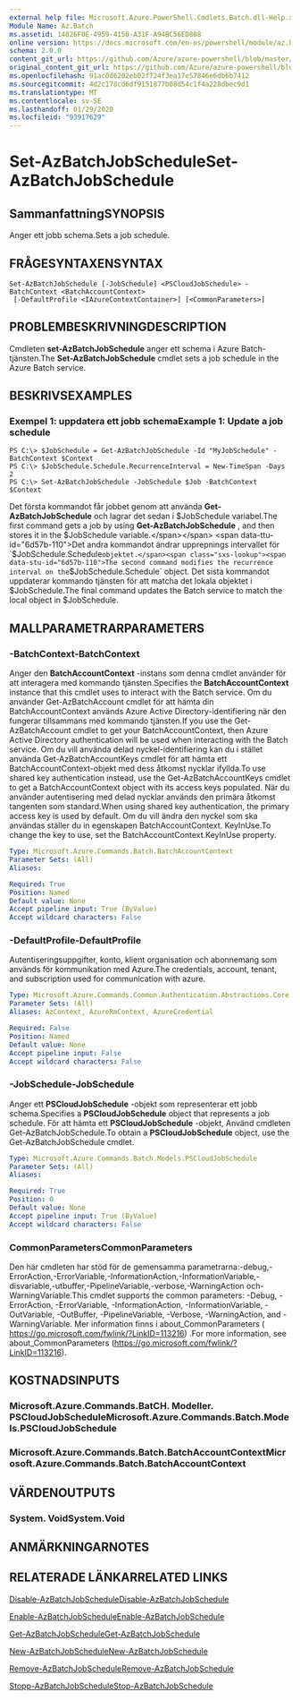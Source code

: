 ```yaml
---
external help file: Microsoft.Azure.PowerShell.Cmdlets.Batch.dll-Help.xml
Module Name: Az.Batch
ms.assetid: 14026F0E-4959-4150-A31F-A94BC56ED808
online version: https://docs.microsoft.com/en-us/powershell/module/az.batch/set-azbatchjobschedule
schema: 2.0.0
content_git_url: https://github.com/Azure/azure-powershell/blob/master/src/Batch/Batch/help/Set-AzBatchJobSchedule.md
original_content_git_url: https://github.com/Azure/azure-powershell/blob/master/src/Batch/Batch/help/Set-AzBatchJobSchedule.md
ms.openlocfilehash: 91ac0d6202eb02f724f3ea17e57846e6db6b7412
ms.sourcegitcommit: 4d2c178cd6df9151877b08d54c1f4a228dbec9d1
ms.translationtype: MT
ms.contentlocale: sv-SE
ms.lasthandoff: 01/29/2020
ms.locfileid: "93917629"
---
```

# <span data-ttu-id="6d57b-101">Set-AzBatchJobSchedule</span><span class="sxs-lookup"><span data-stu-id="6d57b-101">Set-AzBatchJobSchedule</span></span>

## <span data-ttu-id="6d57b-102">Sammanfattning</span><span class="sxs-lookup"><span data-stu-id="6d57b-102">SYNOPSIS</span></span>
<span data-ttu-id="6d57b-103">Anger ett jobb schema.</span><span class="sxs-lookup"><span data-stu-id="6d57b-103">Sets a job schedule.</span></span>

## <span data-ttu-id="6d57b-104">FRÅGESYNTAXEN</span><span class="sxs-lookup"><span data-stu-id="6d57b-104">SYNTAX</span></span>

```
Set-AzBatchJobSchedule [-JobSchedule] <PSCloudJobSchedule> -BatchContext <BatchAccountContext>
 [-DefaultProfile <IAzureContextContainer>] [<CommonParameters>]
```

## <span data-ttu-id="6d57b-105">PROBLEMBESKRIVNING</span><span class="sxs-lookup"><span data-stu-id="6d57b-105">DESCRIPTION</span></span>
<span data-ttu-id="6d57b-106">Cmdleten **set-AzBatchJobSchedule** anger ett schema i Azure Batch-tjänsten.</span><span class="sxs-lookup"><span data-stu-id="6d57b-106">The **Set-AzBatchJobSchedule** cmdlet sets a job schedule in the Azure Batch service.</span></span>

## <span data-ttu-id="6d57b-107">BESKRIVS</span><span class="sxs-lookup"><span data-stu-id="6d57b-107">EXAMPLES</span></span>

### <span data-ttu-id="6d57b-108">Exempel 1: uppdatera ett jobb schema</span><span class="sxs-lookup"><span data-stu-id="6d57b-108">Example 1: Update a job schedule</span></span>
```
PS C:\> $JobSchedule = Get-AzBatchJobSchedule -Id "MyJobSchedule" -BatchContext $Context
PS C:\> $JobSchedule.Schedule.RecurrenceInterval = New-TimeSpan -Days 2
PS C:\> Set-AzBatchJobSchedule -JobSchedule $Job -BatchContext $Context
```

<span data-ttu-id="6d57b-109">Det första kommandot får jobbet genom att använda **Get-AzBatchJobSchedule** och lagrar det sedan i $JobSchedule variabel.</span><span class="sxs-lookup"><span data-stu-id="6d57b-109">The first command gets a job by using **Get-AzBatchJobSchedule** , and then stores it in the $JobSchedule variable.</span></span>
<span data-ttu-id="6d57b-110">Det andra kommandot ändrar upprepnings intervallet för `$JobSchedule.Schedule` objektet.</span><span class="sxs-lookup"><span data-stu-id="6d57b-110">The second command modifies the recurrence interval on the `$JobSchedule.Schedule` object.</span></span>
<span data-ttu-id="6d57b-111">Det sista kommandot uppdaterar kommando tjänsten för att matcha det lokala objektet i $JobSchedule.</span><span class="sxs-lookup"><span data-stu-id="6d57b-111">The final command updates the Batch service to match the local object in $JobSchedule.</span></span>

## <span data-ttu-id="6d57b-112">MALLPARAMETRAR</span><span class="sxs-lookup"><span data-stu-id="6d57b-112">PARAMETERS</span></span>

### <span data-ttu-id="6d57b-113">-BatchContext</span><span class="sxs-lookup"><span data-stu-id="6d57b-113">-BatchContext</span></span>
<span data-ttu-id="6d57b-114">Anger den **BatchAccountContext** -instans som denna cmdlet använder för att interagera med kommando tjänsten.</span><span class="sxs-lookup"><span data-stu-id="6d57b-114">Specifies the **BatchAccountContext** instance that this cmdlet uses to interact with the Batch service.</span></span>
<span data-ttu-id="6d57b-115">Om du använder Get-AzBatchAccount cmdlet för att hämta din BatchAccountContext används Azure Active Directory-identifiering när den fungerar tillsammans med kommando tjänsten.</span><span class="sxs-lookup"><span data-stu-id="6d57b-115">If you use the Get-AzBatchAccount cmdlet to get your BatchAccountContext, then Azure Active Directory authentication will be used when interacting with the Batch service.</span></span> <span data-ttu-id="6d57b-116">Om du vill använda delad nyckel-identifiering kan du i stället använda Get-AzBatchAccountKeys cmdlet för att hämta ett BatchAccountContext-objekt med dess åtkomst nycklar ifyllda.</span><span class="sxs-lookup"><span data-stu-id="6d57b-116">To use shared key authentication instead, use the Get-AzBatchAccountKeys cmdlet to get a BatchAccountContext object with its access keys populated.</span></span> <span data-ttu-id="6d57b-117">När du använder autentisering med delad nycklar används den primära åtkomst tangenten som standard.</span><span class="sxs-lookup"><span data-stu-id="6d57b-117">When using shared key authentication, the primary access key is used by default.</span></span> <span data-ttu-id="6d57b-118">Om du vill ändra den nyckel som ska användas ställer du in egenskapen BatchAccountContext. KeyInUse.</span><span class="sxs-lookup"><span data-stu-id="6d57b-118">To change the key to use, set the BatchAccountContext.KeyInUse property.</span></span>

```yaml
Type: Microsoft.Azure.Commands.Batch.BatchAccountContext
Parameter Sets: (All)
Aliases:

Required: True
Position: Named
Default value: None
Accept pipeline input: True (ByValue)
Accept wildcard characters: False
```

### <span data-ttu-id="6d57b-119">-DefaultProfile</span><span class="sxs-lookup"><span data-stu-id="6d57b-119">-DefaultProfile</span></span>
<span data-ttu-id="6d57b-120">Autentiseringsuppgifter, konto, klient organisation och abonnemang som används för kommunikation med Azure.</span><span class="sxs-lookup"><span data-stu-id="6d57b-120">The credentials, account, tenant, and subscription used for communication with azure.</span></span>

```yaml
Type: Microsoft.Azure.Commands.Common.Authentication.Abstractions.Core.IAzureContextContainer
Parameter Sets: (All)
Aliases: AzContext, AzureRmContext, AzureCredential

Required: False
Position: Named
Default value: None
Accept pipeline input: False
Accept wildcard characters: False
```

### <span data-ttu-id="6d57b-121">-JobSchedule</span><span class="sxs-lookup"><span data-stu-id="6d57b-121">-JobSchedule</span></span>
<span data-ttu-id="6d57b-122">Anger ett **PSCloudJobSchedule** -objekt som representerar ett jobb schema.</span><span class="sxs-lookup"><span data-stu-id="6d57b-122">Specifies a **PSCloudJobSchedule** object that represents a job schedule.</span></span>
<span data-ttu-id="6d57b-123">För att hämta ett **PSCloudJobSchedule** -objekt, Använd cmdleten Get-AzBatchJobSchedule.</span><span class="sxs-lookup"><span data-stu-id="6d57b-123">To obtain a **PSCloudJobSchedule** object, use the Get-AzBatchJobSchedule cmdlet.</span></span>

```yaml
Type: Microsoft.Azure.Commands.Batch.Models.PSCloudJobSchedule
Parameter Sets: (All)
Aliases:

Required: True
Position: 0
Default value: None
Accept pipeline input: True (ByValue)
Accept wildcard characters: False
```

### <span data-ttu-id="6d57b-124">CommonParameters</span><span class="sxs-lookup"><span data-stu-id="6d57b-124">CommonParameters</span></span>
<span data-ttu-id="6d57b-125">Den här cmdleten har stöd för de gemensamma parametrarna:-debug,-ErrorAction,-ErrorVariable,-InformationAction,-InformationVariable,-disvariable,-utbuffer,-PipelineVariable,-verbose,-WarningAction och-WarningVariable.</span><span class="sxs-lookup"><span data-stu-id="6d57b-125">This cmdlet supports the common parameters: -Debug, -ErrorAction, -ErrorVariable, -InformationAction, -InformationVariable, -OutVariable, -OutBuffer, -PipelineVariable, -Verbose, -WarningAction, and -WarningVariable.</span></span> <span data-ttu-id="6d57b-126">Mer information finns i about_CommonParameters ( https://go.microsoft.com/fwlink/?LinkID=113216) .</span><span class="sxs-lookup"><span data-stu-id="6d57b-126">For more information, see about_CommonParameters (https://go.microsoft.com/fwlink/?LinkID=113216).</span></span>

## <span data-ttu-id="6d57b-127">KOSTNADS</span><span class="sxs-lookup"><span data-stu-id="6d57b-127">INPUTS</span></span>

### <span data-ttu-id="6d57b-128">Microsoft.Azure.Commands.BatCH. Modeller. PSCloudJobSchedule</span><span class="sxs-lookup"><span data-stu-id="6d57b-128">Microsoft.Azure.Commands.Batch.Models.PSCloudJobSchedule</span></span>

### <span data-ttu-id="6d57b-129">Microsoft.Azure.Commands.Batch.BatchAccountContext</span><span class="sxs-lookup"><span data-stu-id="6d57b-129">Microsoft.Azure.Commands.Batch.BatchAccountContext</span></span>

## <span data-ttu-id="6d57b-130">VÄRDEN</span><span class="sxs-lookup"><span data-stu-id="6d57b-130">OUTPUTS</span></span>

### <span data-ttu-id="6d57b-131">System. Void</span><span class="sxs-lookup"><span data-stu-id="6d57b-131">System.Void</span></span>

## <span data-ttu-id="6d57b-132">ANMÄRKNINGAR</span><span class="sxs-lookup"><span data-stu-id="6d57b-132">NOTES</span></span>

## <span data-ttu-id="6d57b-133">RELATERADE LÄNKAR</span><span class="sxs-lookup"><span data-stu-id="6d57b-133">RELATED LINKS</span></span>

[<span data-ttu-id="6d57b-134">Disable-AzBatchJobSchedule</span><span class="sxs-lookup"><span data-stu-id="6d57b-134">Disable-AzBatchJobSchedule</span></span>](./Disable-AzBatchJobSchedule.md)

[<span data-ttu-id="6d57b-135">Enable-AzBatchJobSchedule</span><span class="sxs-lookup"><span data-stu-id="6d57b-135">Enable-AzBatchJobSchedule</span></span>](./Enable-AzBatchJobSchedule.md)

[<span data-ttu-id="6d57b-136">Get-AzBatchJobSchedule</span><span class="sxs-lookup"><span data-stu-id="6d57b-136">Get-AzBatchJobSchedule</span></span>](./Get-AzBatchJobSchedule.md)

[<span data-ttu-id="6d57b-137">New-AzBatchJobSchedule</span><span class="sxs-lookup"><span data-stu-id="6d57b-137">New-AzBatchJobSchedule</span></span>](./New-AzBatchJobSchedule.md)

[<span data-ttu-id="6d57b-138">Remove-AzBatchJobSchedule</span><span class="sxs-lookup"><span data-stu-id="6d57b-138">Remove-AzBatchJobSchedule</span></span>](./Remove-AzBatchJobSchedule.md)

[<span data-ttu-id="6d57b-139">Stopp-AzBatchJobSchedule</span><span class="sxs-lookup"><span data-stu-id="6d57b-139">Stop-AzBatchJobSchedule</span></span>](./Stop-AzBatchJobSchedule.md)


